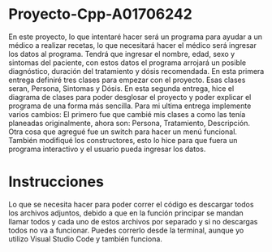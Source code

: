 # Proyecto-Cpp-A01706242
En este proyecto, lo que intentaré hacer será un programa para ayudar a un médico a realizar recetas, lo que necesitará hacer el médico será ingresar los datos al programa. Tendrá que ingresar el nombre, edad, sexo y sintomas del paciente, con estos datos el programa arrojará un posible diagnóstico, duración del tratamiento y dósis recomendada. En esta primera entrega definiré tres clases para empezar con el proyecto. Esas clases seran, Persona, Sintomas y Dósis.
En esta segunda entrega, hice el diagrama de clases para poder desglosar el proyecto y poder explicar el programa de una forma más sencilla.
Para mi ultima entrega implemente varios cambios: El primero fue que cambié mis clases a como las tenía planeadas originalmente, ahora son: Persona, Tratamiento, Descripción. Otra cosa que agregué fue un switch para hacer un menú funcional. También modifiqué los constructores, esto lo hice para que fuera un programa interactivo y el usuario pueda ingresar los datos.
# Instrucciones
Lo que se necesita hacer para poder correr el código es descargar todos los archivos adjuntos, debido a que en la función principar se mandan llamar todos y cada uno de estos archivos por separado y si no descargas todos no va a funcionar. Puedes correrlo desde la terminal, aunque yo utilizo Visual Studio Code y también funciona.

